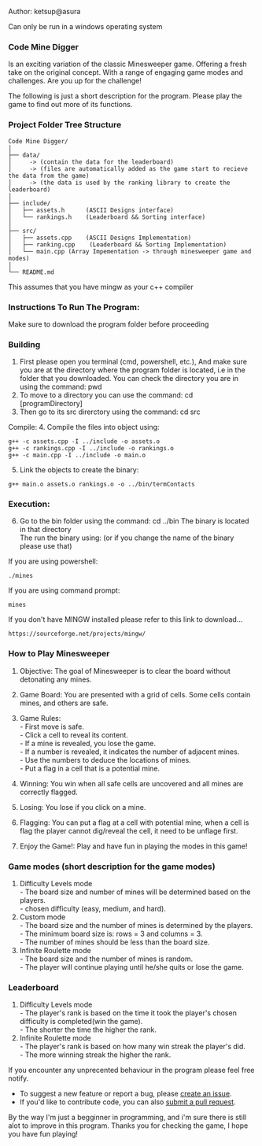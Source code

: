 Author: ketsup@asura

Can only be run in a windows operating system
### Code Mine Digger 
Is an exciting variation of the classic Minesweeper game.
Offering a fresh take on the original concept. 
With a range of engaging game modes and challenges.
Are you up for the challenge!

The following is just a short description for the program. 
Please play the game to find out more of its functions.

### Project Folder Tree Structure
``````
Code Mine Digger/
│
├── data/ 
│     -> (contain the data for the leaderboard)
│     -> (files are automatically added as the game start to recieve the data from the game) 
│     -> (the data is used by the ranking library to create the leaderboard)
│
├── include/
│   ├── assets.h      (ASCII Designs interface) 
│   └── rankings.h    (Leaderboard && Sorting interface)
│
├── src/
│   ├── assets.cpp    (ASCII Designs Implementation)
│   ├── ranking.cpp    (Leaderboard && Sorting Implementation) 
│   └── main.cpp (Array Impementation -> through minesweeper game and modes)
│
└── README.md
``````

This assumes that you have mingw as your c++ compiler
### Instructions To Run The Program: 

Make sure to download the program folder before proceeding
### Building 
1. First please open you terminal (cmd, powershell, etc.), 
   And make sure you are at the directory where the program folder is located, 
   i.e in the folder that you downloaded. 
   You can check the directory you are in using the command: pwd
2. To move to a directory you can use the command: cd [programDirectory]
3. Then go to its src direrctory using the command: cd src

Compile:
4. Compile the files into object using:
``````
g++ -c assets.cpp -I ../include -o assets.o
g++ -c rankings.cpp -I ../include -o rankings.o
g++ -c main.cpp -I ../include -o main.o
``````
5. Link the objects to create the binary:  
``````
g++ main.o assets.o rankings.o -o ../bin/termContacts
``````
### Execution:
6. Go to the bin folder using the command: cd ../bin
   The binary is located in that directory  
   The run the binary using: 
   (or if you change the name of the binary please use that)   

If you are using powershell:  
``````
./mines
``````
If you are using command prompt:
``````
mines
``````

If you don't have MINGW installed please refer to this link to download...
``````
https://sourceforge.net/projects/mingw/
``````

### How to Play Minesweeper

1. Objective: The goal of Minesweeper is to clear the board without detonating any mines.
2. Game Board: You are presented with a grid of cells. Some cells contain mines, and others are safe.
3. Game Rules:  
       - First move is safe.  
       - Click a cell to reveal its content.  
       - If a mine is revealed, you lose the game.  
       - If a number is revealed, it indicates the number of adjacent mines.  
       - Use the numbers to deduce the locations of mines.  
       - Put a flag in a cell that is a potential mine.  

4. Winning: You win when all safe cells are uncovered and all mines are correctly flagged.  
5. Losing: You lose if you click on a mine.  
7. Flagging: You can put a flag at a cell with potential mine, 
             when a cell is flag the player cannot dig/reveal the cell,
             it need to be unflage first.
8. Enjoy the Game!: Play and have fun in playing the modes in this game!


### Game modes (short description for the game modes)
1. Difficulty Levels mode  
       - The board size and number of mines will be determined based on the players.  
       - chosen difficulty (easy, medium, and hard).  
2. Custom mode  
       - The board size and the number of mines is determined by the players.  
       - The minimum board size is: rows = 3 and columns = 3.  
       - The number of mines should be less than the board size.  
3. Infinite Roulette mode  
       - The board size and the number of mines is random.  
       - The player will continue playing until he/she quits or lose the game.  
       
### Leaderboard
1. Difficulty Levels mode  
       - The player's rank is based on the time it took the player's chosen difficulty is completed(win the game).  
       - The shorter the time the higher the rank.  
2. Infinite Roulette mode  
       - The player's rank is based on how many win streak the player's did.  
       - The more winning streak the higher the rank.  

If you encounter any unprecented behaviour in the program please feel free notify.  
- To suggest a new feature or report a bug, please [create an issue](https://github.com/ketsupAsura/Code-Mine-Digger/issues).
- If you'd like to contribute code, you can also [submit a pull request](https://github.com/ketsupAsura/Code-Mine-Digger/pulls).

By the way I'm just a begginner in programming, and i'm sure there is still alot to improve in this program.
Thanks you for checking the game, I hope you have fun playing!
